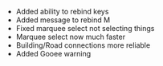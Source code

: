 ﻿- Added ability to rebind keys
- Added message to rebind M
- Fixed marquee select not selecting things
- Marquee select now much faster
- Building/Road connections more reliable
- Added Gooee warning
